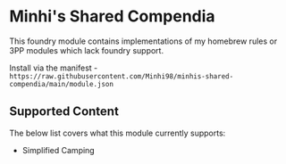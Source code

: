 # Minhi's Shared Compendia

This foundry module contains implementations of my homebrew rules or 3PP modules which lack foundry support.

Install via the manifest - `https://raw.githubusercontent.com/Minhi98/minhis-shared-compendia/main/module.json`

## Supported Content

The below list covers what this module currently supports:
- Simplified Camping
